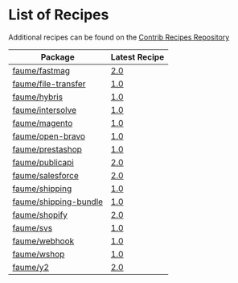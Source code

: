 # List of Recipes

Additional recipes can be found on the [Contrib Recipes Repository](https://github.com/symfony/recipes-contrib/blob/flex/main/RECIPES.md)

| Package | Latest Recipe |
| --- | --- |
| [faume/fastmag](https://packagist.org/packages/faume/fastmag) | [2.0](faume/fastmag/2.0) |
| [faume/file-transfer](https://packagist.org/packages/faume/file-transfer) | [1.0](faume/file-transfer/1.0) |
| [faume/hybris](https://packagist.org/packages/faume/hybris) | [1.0](faume/hybris/1.0) |
| [faume/intersolve](https://packagist.org/packages/faume/intersolve) | [1.0](faume/intersolve/1.0) |
| [faume/magento](https://packagist.org/packages/faume/magento) | [1.0](faume/magento/1.0) |
| [faume/open-bravo](https://packagist.org/packages/faume/open-bravo) | [1.0](faume/open-bravo/1.0) |
| [faume/prestashop](https://packagist.org/packages/faume/prestashop) | [1.0](faume/prestashop/1.0) |
| [faume/publicapi](https://packagist.org/packages/faume/publicapi) | [2.0](faume/publicapi/2.0) |
| [faume/salesforce](https://packagist.org/packages/faume/salesforce) | [2.0](faume/salesforce/2.0) |
| [faume/shipping](https://packagist.org/packages/faume/shipping) | [1.0](faume/shipping/1.0) |
| [faume/shipping-bundle](https://packagist.org/packages/faume/shipping-bundle) | [1.0](faume/shipping-bundle/1.0) |
| [faume/shopify](https://packagist.org/packages/faume/shopify) | [2.0](faume/shopify/2.0) |
| [faume/svs](https://packagist.org/packages/faume/svs) | [1.0](faume/svs/1.0) |
| [faume/webhook](https://packagist.org/packages/faume/webhook) | [1.0](faume/webhook/1.0) |
| [faume/wshop](https://packagist.org/packages/faume/wshop) | [1.0](faume/wshop/1.0) |
| [faume/y2](https://packagist.org/packages/faume/y2) | [2.0](faume/y2/2.0) |